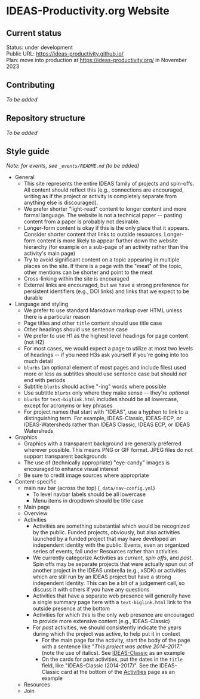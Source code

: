# IDEAS-Productivity.org Website

## Current status
Status: under development
<br>
Public URL: https://ideas-productivity.github.io/
<br>
Plan: move into production at https://ideas-productivity.org/ in November 2023

## Contributing

*To be added*

## Repository structure

*To be added*

## Style guide

*Note: for events, see `_events/README.md` (to be added)*

* General
    * This site represents the entire IDEAS family of projects and spin-offs.  All content should reflect this (e.g., connections are encouraged, writing as if the project or activity is completely separate from anything else is discouraged).
    * We prefer shorter "light-read" content to longer content and more formal language.  The website is not a technical paper -- pasting content from a paper is probably not desirable.
    * Longer-form content is okay if this is the only place that it appears. Consider shorter content that links to outside resources.  Longer-form content is more likely to appear further down the website hierarchy (for example on a sub-page of an activity rather than the activity's main page)
    * Try to avoid significant content on a topic appearing in multiple places on the site.  If there is a page with the "meat" of the topic, other mentions can be shorter and point to the meat
    * Cross-linking within the site is encouraged
    * External links are encouraged, but we have a strong preference for persistent identifiers (e.g., DOI links) and links that we expect to be durable
* Language and styling
    * We prefer to use standard Markdown markup over HTML unless there is a particular reason
    * Page titles and other `title` content should use title case
    * Other headings should use sentence case
    * We prefer to use H1 as the highest level headings for page content (not H2)
    * For most cases, we would expect a page to utilize at most two levels of headings -- if you need H3s ask yourself if you're going into too much detail
    * `blurbs` (an optional element of most pages and include files) used more or less as subtitles should use sentence case but should *not* end with periods
    * Subtitle `blurbs` should active "-ing" words where possible
    * Use subtitle `blurbs` only where they make sense -- they're *optional*
    * `blurbs` for `text-biglink.html` includes should be all lowercase, except for acronyms or key phrases
    * For project names that start with "IDEAS", use a hyphen to link to a distinguishing term.  For example, IDEAS-Classic, IDEAS-ECP, or IDEAS-Watersheds rather than IDEAS Classic, IDEAS ECP, or IDEAS Watersheds
* Graphics
    * Graphics with a transparent background are generally preferred wherever possible.  This means PNG or GIF format.  JPEG files do not support transparent backgrounds
    * The use of (technically appropriate) "eye-candy" images is encouraged to enhance visual interest
    * Be sure to credit image sources where appropriate
* Content-specific
    * main nav bar (across the top) (`_data/nav-config.yml`)
        * To level navbar labels should be all lowercase
        * Menu items in dropdown should be title case
    * Main page
    * Overview
    * Activities
        * Activities are something substantial which would be recognized by the public. Funded projects, obviously, but also activities launched by a funded project that may have developed an independent identity with the public.  Events, even an organized series of events, fall under Resources rather than activities.
        * We currently categorize Activities as *current*, *spin offs*, and *past*.  Spin offs may be separate projects that were actually spun out of another project in the IDEAS umbrella (e.g., xSDK) or activities which are still run by an IDEAS project but have a strong independent identity.  This can be a bit of a judgement call, so discuss it with others if you have any questions
        * Activities that have a separate web presence will generally have a single summary page here with a `text-biglink.html` link to the outside presence at the bottom
        * Activities for which this is the only web presence are encouraged to provide more extensive content (e.g., IDEAS-Classic)
        * For *past* activities, we should consistently indicate the years during which the project was active, to help put it in context
            * For the main page for the activity, start the body of the page with a sentence like "*This project was active 2014–2017.*" (note the use of italics).  See [IDEAS-Classic](https://ideas-productivity.github.io/activities/ideas-classic/) as an example
            * On the cards for past activities, put the dates in the `title` field, like "IDEAS-Classic (2014-2017)".  See the IDEAS-Classic card at the bottom of the [Activities](https://ideas-productivity.github.io/activities.html) page as an example
    * Resources
    * Join